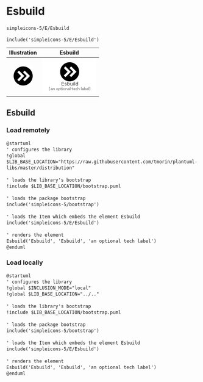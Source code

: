 # Esbuild


```text
simpleicons-5/E/Esbuild
```

```text
include('simpleicons-5/E/Esbuild')
```



| Illustration | Esbuild |
| :---: | :---: |
| ![illustration for Illustration](../../simpleicons-5/E/Esbuild.png) | ![illustration for Esbuild](../../simpleicons-5/E/Esbuild.Local.png) |




## Esbuild

### Load remotely
```plantuml
@startuml
' configures the library
!global $LIB_BASE_LOCATION="https://raw.githubusercontent.com/tmorin/plantuml-libs/master/distribution"

' loads the library's bootstrap
!include $LIB_BASE_LOCATION/bootstrap.puml

' loads the package bootstrap
include('simpleicons-5/bootstrap')

' loads the Item which embeds the element Esbuild
include('simpleicons-5/E/Esbuild')

' renders the element
Esbuild('Esbuild', 'Esbuild', 'an optional tech label')
@enduml
```

### Load locally
```plantuml
@startuml
' configures the library
!global $INCLUSION_MODE="local"
!global $LIB_BASE_LOCATION="../.."

' loads the library's bootstrap
!include $LIB_BASE_LOCATION/bootstrap.puml

' loads the package bootstrap
include('simpleicons-5/bootstrap')

' loads the Item which embeds the element Esbuild
include('simpleicons-5/E/Esbuild')

' renders the element
Esbuild('Esbuild', 'Esbuild', 'an optional tech label')
@enduml
```

